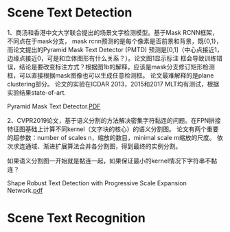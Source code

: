 
# Scene Text Detection
1、商汤和香港中文大学联合提出的场景文字检测模型。基于Mask RCNN框架，不同点在于mask分支，
mask rcnn预测的是每个像素是否前景和背景，既{0,1}，而论文提出的Pyramid Mask Text Detector 
(PMTD) 预测是[0,1]（中心点接近1，边缘点接近0，可是和立体图形有什么关系？）。论文图1显示标注
框会导致训练错误，结论是要改变标注方式？根据图1b的解释，应该是mask分支修订矩形检测框，可以直接根据mask图像也可以生成任意检测框。
论文最难解释的是plane clustering部分。
论文的实验在ICDAR 2013，2015和2017 MLT均有测试，根据实验结果state-of-art. 

Pyramid Mask Text Detector.[PDF](https://arxiv.org/pdf/1903.11800.pdf)


2、CVPR2019论文，基于语义分割的方法解决密集字符黏连的问题。在FPN拼接特征图基础上计算不同kernel（文字块的核心）的语义分割图。
论文有两个重要的超参数：number of scales n，缩放的数目，minimal scale m缩放的尺度。
依次求连通域、渐进扩展算法合并各分割图，得到最终的实例分割。

如果语义分割图一开始就是黏连一起，如果保证最小的kernel情况下字符串不黏连？ 


Shape Robust Text Detection with Progressive Scale Expansion Network.[pdf](https://arxiv.org/pdf/1806.02559.pdf)


# Scene Text Recognition




